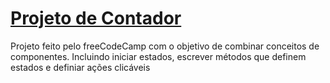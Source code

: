 # [Projeto de Contador](https://a-marvulle.github.io/ReactContador/)

Projeto feito pelo freeCodeCamp com o objetivo de combinar conceitos de componentes. Incluindo iniciar estados, escrever métodos que definem estados e definiar ações clicáveis

